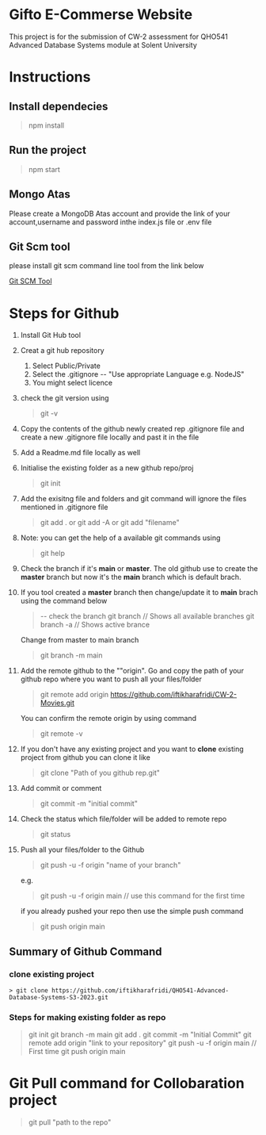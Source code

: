 # Gifto E-Commerse Website
This project is for the submission of CW-2 assessment for QHO541 Advanced Database Systems module at Solent University

# Instructions

## Install dependecies
> npm install

## Run the project
> npm start


## Mongo Atas
Please create a MongoDB Atas account and provide the link of your account,username and password inthe index.js file or .env file

## Git Scm tool
please install git scm command line tool from the link below

[Git SCM Tool](https://git-scm.com/)

# Steps for Github
1. Install Git Hub tool
2. Creat a git hub repository 
   1. Select Public/Private
   2. Select the .gitignore -- "Use appropriate Language e.g. NodeJS"
   3. You might select licence
3. check the git version using
   > git -v
4. Copy the contents of the github newly created rep .gitignore file and create a new .gitignore file locally and past it in the file
5. Add a Readme.md file locally as well
6. Initialise the existing folder as a new github repo/proj
   > git init
7. Add the exisitng file and folders and git command will ignore the files mentioned in .gitignore file
   > git add .
        or 
   > git add -A
        or
   > git add "filename"
8. Note: you can get the help of a available git commands using 
   > git help
9. Check the branch if it's **main** or **master**. The old github use to create the **master** branch but now it's the **main** branch which is default brach.
10. If you tool created a **master** branch then change/update it to **main** brach using the command below
    > -- check the branch 
    > git branch // Shows all available branches
    > git branch -a // Shows active brance

    Change from master to main branch
      > git branch -m main
11. Add the remote github to the ""origin". Go and copy the path of your github repo where you want to push all your files/folder 
    > git remote add origin https://github.com/iftikharafridi/CW-2-Movies.git

    You can confirm the remote origin by using command
    > git remote -v
12. If you don't have any existing project and you want to **clone** existing project from github you can clone it like
    > git clone "Path of you github rep.git"
13. Add commit or comment
    > git commit -m "initial commit"
14. Check the status which file/folder will be added to remote repo
    > git status
15. Push all your files/folder to the Github
    > git push -u -f origin "name of your branch"

    e.g.
    > git push -u -f origin main // use this command for the first time

    if you already pushed your repo then use the simple push command
    > git push origin main

## Summary of Github Command
### clone existing project
    > git clone https://github.com/iftikharafridi/QHO541-Advanced-Database-Systems-S3-2023.git
### Steps for making existing folder as repo
> git init
> git branch -m main
> git add .
> git commit -m "Initial Commit"
> git remote add origin "link to your repository"
> git push -u -f origin main // First time
> git push origin main    


# Git Pull command for Collobaration project
> git pull "path to the repo"
> 